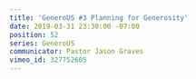 ```yaml
---
title: 'GeneroUS #3 Planning for Generosity'
date: 2019-03-31 23:30:00 -07:00
position: 52
series: GeneroUS
communicator: Pastor Jason Graves
vimeo_id: 327752605
---
```


